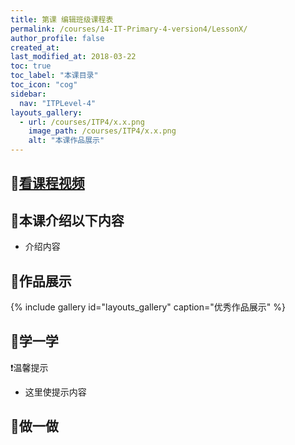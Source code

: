```yaml
---
title: 第课 编辑班级课程表
permalink: /courses/14-IT-Primary-4-version4/LessonX/
author_profile: false
created_at: 
last_modified_at: 2018-03-22
toc: true
toc_label: "本课目录"
toc_icon: "cog"
sidebar:
  nav: "ITPLevel-4"
layouts_gallery:
  - url: /courses/ITP4/x.x.png
    image_path: /courses/ITP4/x.x.png
    alt: "本课作品展示"
---
```


## :cinema:[看课程视频](http://study.163.com)
## :mega:本课介绍以下内容
- 介绍内容
## :rainbow:作品展示
{% include gallery id="layouts_gallery" caption="优秀作品展示" %}
## :electric_plug:学一学

:heavy_exclamation_mark:温馨提示
- 这里使提示内容

## :pencil:做一做
